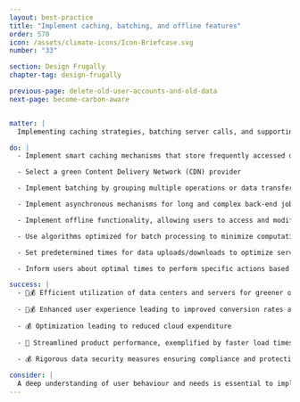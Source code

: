 ```yaml
---
layout: best-practice
title: "Implement caching, batching, and offline features"
order: 570
icon: /assets/climate-icons/Icon-Briefcase.svg
number: "33"

section: Design Frugally
chapter-tag: design-frugally

previous-page: delete-old-user-accounts-and-old-data
next-page: become-carbon-aware


matter: |
  Implementing caching strategies, batching server calls, and supporting offline features significantly reduces the continuous demand on servers and networks, decreasing energy consumption. Minimizing real-time data transfers and processing enhances efficiency and aligns with the principles of green computing, making a dent in your carbon footprint.

do: |
  - Implement smart caching mechanisms that store frequently accessed data, which reduces repeated processing and resource-intensive database queries, minimizes energy consumption

  - Select a green Content Delivery Network (CDN) provider

  - Implement batching by grouping multiple operations or data transfers into a single request, reducing the overall number of server requests, thus lowering energy consumption

  - Implement asynchronous mechanisms for long and complex back-end jobs without blocking the user experience. Notify users when the task is complete

  - Implement offline functionality, allowing users to access and modify data offline, syncing changes only when necessary via batches

  - Use algorithms optimized for batch processing to minimize computational demands

  - Set predetermined times for data uploads/downloads to optimize server load

  - Inform users about optimal times to perform specific actions based on energy-efficient periods (eg. delay actions or delay results/outcomes). See [Optimize for clean energy](optimize-for-clean-energy)

success: |
  - 🧑💰 Efficient utilization of data centers and servers for greener operations
  
  - 🧑💰 Enhanced user experience leading to improved conversion rates and overall satisfaction
  
  - 💰 Optimization leading to reduced cloud expenditure
  
  - 🧑 Streamlined product performance, exemplified by faster load times
  
  - 💰 Rigorous data security measures ensuring compliance and protecting user trust

consider: |
  A deep understanding of user behaviour and needs is essential to implement batching and offline features successfully. Regularly gathering feedback ensures that these features align with user expectations. Additionally, thorough testing is crucial to identify potential sync issues or data conflicts that might arise. Investing in infrastructure that supports efficient caching and batch processes and providing training for development teams on best practices will further enhance these features' effectiveness and environmental benefits.
---
```

